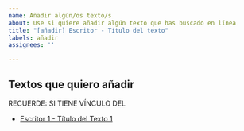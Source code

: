 ```yaml
---
name: Añadir algún/os texto/s
about: Use si quiere añadir algún texto que has buscado en línea
title: "[añadir] Escritor - Título del texto"
labels: añadir
assignees: ''

---
```


## Textos que quiero añadir

RECUERDE: SI TIENE VÍNCULO DEL 

- [Escritor 1 - Título del Texto 1](https://example.com/)
